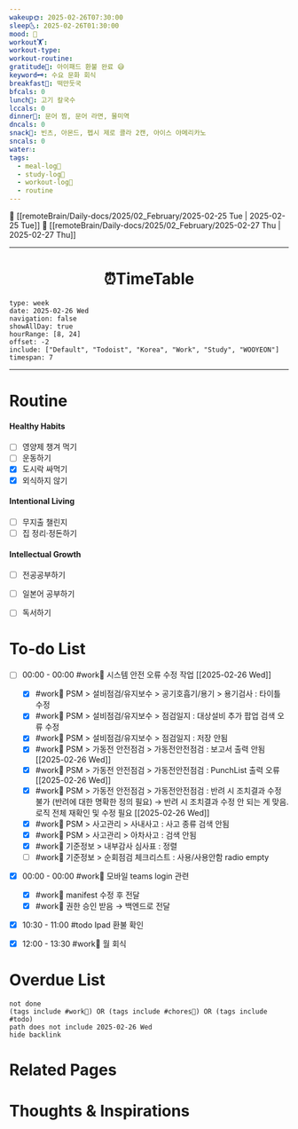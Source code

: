 ```yaml
---
wakeup🌞: 2025-02-26T07:30:00
sleep🌜: 2025-02-26T01:30:00
mood: 🤗
workout🏋️: 
workout-type: 
workout-routine: 
gratitude🙏: 아이패드 환불 완료 😅
keyword🗝️: 수요 문화 회식
breakfast🍳: 떡만둣국
bfcals: 0
lunch🍚: 고기 칼국수
lccals: 0
dinner🥗: 문어 찜, 문어 라면, 물미역
dncals: 0
snack🍬: 빈츠, 아몬드, 펩시 제로 콜라 2캔, 아이스 아메리카노
sncals: 0
water💧: 
tags:
  - meal-log📝
  - study-log📓
  - workout-log💪
  - routine
---
```


🔺 [[remoteBrain/Daily-docs/2025/02_February/2025-02-25 Tue | 2025-02-25 Tue]]
🔻 [[remoteBrain/Daily-docs/2025/02_February/2025-02-27 Thu | 2025-02-27 Thu]]
___
<h1> <center>⏰TimeTable </center> </h1>

```gEvent
type: week
date: 2025-02-26 Wed
navigation: false
showAllDay: true
hourRange: [8, 24]
offset: -2
include: ["Default", "Todoist", "Korea", "Work", "Study", "WOOYEON"]
timespan: 7
```

--- 


# Routine 

####  Healthy Habits
- [ ] 영양제 챙겨 먹기
- [ ] 운동하기
- [x] 도시락 싸먹기
- [x] 외식하지 않기

####  Intentional Living 
- [ ] 무지출 챌린지 
- [ ] 집 정리·정돈하기

#### Intellectual Growth
- [ ] 전공공부하기
- [ ] 일본어 공부하기
- [ ] 독서하기



# To-do List

- [ ] 00:00 - 00:00 #work💼 시스템 안전 오류 수정 작업 [[2025-02-26 Wed]]
	- [x] #work💼 PSM > 설비점검/유지보수 > 공기호흡기/용기 > 용기검사 : 타이틀 수정
	- [x] #work💼 PSM > 설비점검/유지보수 > 점검일지 : 대상설비 추가 팝업 검색 오류 수정
	- [x] #work💼 PSM > 설비점검/유지보수 > 점검일지 : 저장 안됨
	- [x] #work💼 PSM > 가동전 안전점검 > 가동전안전점검 : 보고서 출력 안됨 [[2025-02-26 Wed]]
	- [x] #work💼 PSM > 가동전 안전점검 > 가동전안전점검 : PunchList 출력 오류 [[2025-02-26 Wed]]
	- [x] #work💼 PSM > 가동전 안전점검 > 가동전안전점검 : 반려 시 조치결과 수정 불가 (반려에 대한 명확한 정의 필요) → 반려 시 조치결과 수정 안 되는 게 맞음. 로직 전체 재확인 및 수정 필요  [[2025-02-26 Wed]]
	- [x] #work💼 PSM > 사고관리 > 사내사고 : 사고 종류 검색 안됨
	- [x] #work💼 PSM > 사고관리 > 아차사고 : 검색 안됨
	- [x] #work💼 기준정보 > 내부감사 심사표 : 정렬
	- [ ] #work💼 기준정보 > 순회점검 체크리스트 : 사용/사용안함 radio empty 
- [x] 00:00 - 00:00 #work💼 모바일 teams login 관련
	- [x] #work💼 manifest 수정 후 전달
	- [x] #work💼 권한 승인 받음 → 백엔드로 전달
- [x] 10:30 - 11:00 #todo Ipad 환불 확인
- [x] 12:00 - 13:30 #work💼 월 회식



# Overdue List
```tasks
not done
(tags include #work💼) OR (tags include #chores🧺) OR (tags include #todo)
path does not include 2025-02-26 Wed
hide backlink
```

# Related Pages



# Thoughts & Inspirations

